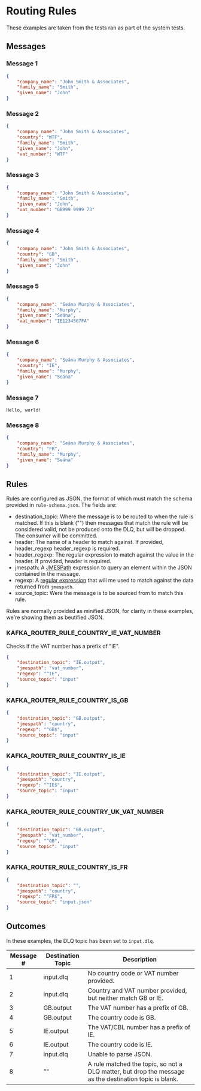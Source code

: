 # Routing Rules

These examples are taken from the tests ran as part of the system tests.

## Messages

### Message 1

```json
{
    "company_name": "John Smith & Associates",
    "family_name": "Smith",
    "given_name": "John"
}
```

### Message 2

```json
{
    "company_name": "John Smith & Associates",
    "country": "WTF",
    "family_name": "Smith",
    "given_name": "John",
    "vat_number": "WTF"
}
```

### Message 3

```json
{
    "company_name": "John Smith & Associates",
    "family_name": "Smith",
    "given_name": "John",
    "vat_number": "GB999 9999 73"
}
```

### Message 4

```json
{
    "company_name": "John Smith & Associates",
    "country": "GB",
    "family_name": "Smith",
    "given_name": "John"
}
```

### Message 5

```json
{
    "company_name": "Seána Murphy & Associates",
    "family_name": "Murphy",
    "given_name": "Seána",
    "vat_number": "IE1234567FA"
}
```

### Message 6

```json
{
    "company_name": "Seána Murphy & Associates",
    "country": "IE",
    "family_name": "Murphy",
    "given_name": "Seána"
}
```

### Message 7

```
Hello, world!
```


### Message 8

```json
{
    "company_name": "Seána Murphy & Associates",
    "country": "FR",
    "family_name": "Murphy",
    "given_name": "Seána"
}
```

## Rules

Rules are configured as JSON, the format of which must match the schema
provided in `rule-schema.json`.  The fields are:

- destination_topic: Where the message is to be routed to when the rule
  is matched.  If this is blank ("") then messages that match the rule
  will be considered valid, not be produced onto the DLQ, but will be
  dropped.  The consumer will be committed.
- header: The name of a header to match against.  If provided, header_regexp
  header_regexp is required.
- header_regexp:  The regular expression to match against the value
  in the header.  If provided, header is required.
- jmespath: A [JMESPath](https://jmespath.org/) expression to query an
  element within the JSON contained in the message.
- regexp: A
  [regular expression](https://en.wikipedia.org/wiki/Regular_expression)
  that will me used to match against the data returned from `jmespath`.
- source_topic: Were the message is to be sourced from to match this
  rule.

Rules are normally provided as minified JSON, for clarity in these examples,
we're showing them as beutified JSON.

### KAFKA_ROUTER_RULE_COUNTRY_IE_VAT_NUMBER

Checks if the VAT number has a prefix of "IE".

```json
{
    "destination_topic": "IE.output",
    "jmespath": "vat_number",
    "regexp": "^IE",
    "source_topic": "input"
}
```

### KAFKA_ROUTER_RULE_COUNTRY_IS_GB

```json
{
    "destination_topic": "GB.output",
    "jmespath": "country",
    "regexp": "^GB$",
    "source_topic": "input"
}
```

### KAFKA_ROUTER_RULE_COUNTRY_IS_IE

```json
{
    "destination_topic": "IE.output",
    "jmespath": "country",
    "regexp": "^IE$",
    "source_topic": "input"
}
```

### KAFKA_ROUTER_RULE_COUNTRY_UK_VAT_NUMBER

```json
{
    "destination_topic": "GB.output",
    "jmespath": "vat_number",
    "regexp": "^GB",
    "source_topic": "input"
}
```

### KAFKA_ROUTER_RULE_COUNTRY_IS_FR

```json
{
    "destination_topic": "",
    "jmespath": "country",
    "regexp": "^FR$",
    "source_topic": "input.json"
}
```

## Outcomes

In these examples, the DLQ topic has been set to `input.dlq`.

| Message # | Destination Topic | Description                                                                                            |
| --------- | ----------------- | ------------------------------------------------------------------------------------------------------ |
| 1         | input.dlq         | No country code or VAT number provided.                                                                |
| 2         | input.dlq         | Country and VAT number provided, but neither match GB or IE.                                           |
| 3         | GB.output         | The VAT number has a prefix of GB.                                                                     |
| 4         | GB.output         | The country code is GB.                                                                                |
| 5         | IE.output         | The VAT/CBL number has a prefix of IE.                                                                 |
| 6         | IE.output         | The country code is IE.                                                                                |
| 7         | input.dlq         | Unable to parse JSON.                                                                                  |
| 8         | ""                | A rule matched the topic, so not a DLQ matter, but drop the message as the destination topic is blank. |
